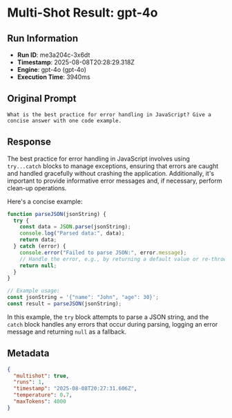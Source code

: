 # Multi-Shot Result: gpt-4o

## Run Information
- **Run ID**: me3a204c-3x6dt
- **Timestamp**: 2025-08-08T20:28:29.318Z
- **Engine**: gpt-4o (gpt-4o)
- **Execution Time**: 3940ms

## Original Prompt
```
What is the best practice for error handling in JavaScript? Give a concise answer with one code example.
```

## Response
The best practice for error handling in JavaScript involves using `try...catch` blocks to manage exceptions, ensuring that errors are caught and handled gracefully without crashing the application. Additionally, it's important to provide informative error messages and, if necessary, perform clean-up operations.

Here's a concise example:

```javascript
function parseJSON(jsonString) {
  try {
    const data = JSON.parse(jsonString);
    console.log("Parsed data:", data);
    return data;
  } catch (error) {
    console.error("Failed to parse JSON:", error.message);
    // Handle the error, e.g., by returning a default value or re-throwing
    return null;
  }
}

// Example usage:
const jsonString = '{"name": "John", "age": 30}';
const result = parseJSON(jsonString);
```

In this example, the `try` block attempts to parse a JSON string, and the `catch` block handles any errors that occur during parsing, logging an error message and returning `null` as a fallback.



## Metadata
```json
{
  "multishot": true,
  "runs": 1,
  "timestamp": "2025-08-08T20:27:31.606Z",
  "temperature": 0.7,
  "maxTokens": 4000
}
```
